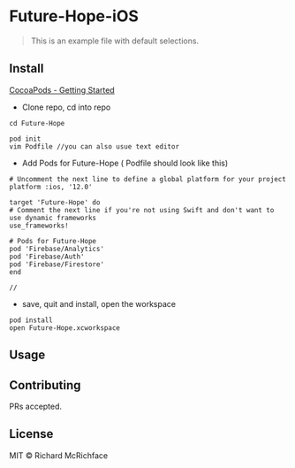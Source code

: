 # Future-Hope-iOS

> This is an example file with default selections.

## Install


[CocoaPods - Getting Started](https://guides.cocoapods.org/using/getting-started.html)




-  Clone repo, cd into repo

```
cd Future-Hope

pod init
vim Podfile //you can also usue text editor

```

-  Add Pods for Future-Hope ( Podfile should look like this)
```
# Uncomment the next line to define a global platform for your project
platform :ios, '12.0'

target 'Future-Hope' do
# Comment the next line if you're not using Swift and don't want to use dynamic frameworks
use_frameworks!

# Pods for Future-Hope
pod 'Firebase/Analytics'
pod 'Firebase/Auth'
pod 'Firebase/Firestore'
end

//

```
- save, quit and install, open the workspace

```
pod install
open Future-Hope.xcworkspace
```


## Usage



## Contributing

PRs accepted.

## License

MIT © Richard McRichface
